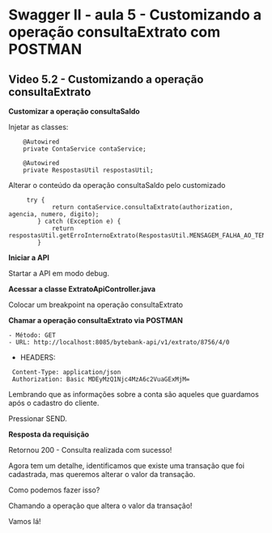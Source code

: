 # Swagger II - aula 5 - Customizando a operação consultaExtrato com POSTMAN

## Video 5.2 - Customizando a operação consultaExtrato


**Customizar a operação consultaSaldo**

Injetar as classes: 
```
    @Autowired
	private ContaService contaService;

	@Autowired
	private RespostasUtil respostasUtil;
```

Alterar o conteúdo da operação consultaSaldo pelo customizado
```
     try {
			return contaService.consultaExtrato(authorization, agencia, numero, digito);
		} catch (Exception e) {
			return respostasUtil.getErroInternoExtrato(RespostasUtil.MENSAGEM_FALHA_AO_TENTAR_CONSULTAR_EXTRATO);
		}
```

**Iniciar a API**

Startar a API em modo debug.

**Acessar a classe ExtratoApiController.java**

Colocar um breakpoint na operação consultaExtrato


**Chamar a operação consultaExtrato via POSTMAN**
```
- Método: GET
- URL: http://localhost:8085/bytebank-api/v1/extrato/8756/4/0 

```
- HEADERS:
```
 Content-Type: application/json
 Authorization: Basic MDEyMzQ1Njc4MzA6c2VuaGExMjM=
```

Lembrando que as informações sobre a conta são aqueles que guardamos após o cadastro do cliente.

Pressionar SEND.

**Resposta da requisição**

Retornou 200 - Consulta realizada com sucesso!

Agora tem um detalhe, identificamos que existe uma transação que foi cadastrada, mas queremos alterar o valor da transação.

Como podemos fazer isso?

Chamando a operação que altera o valor da transação!

Vamos lá!
